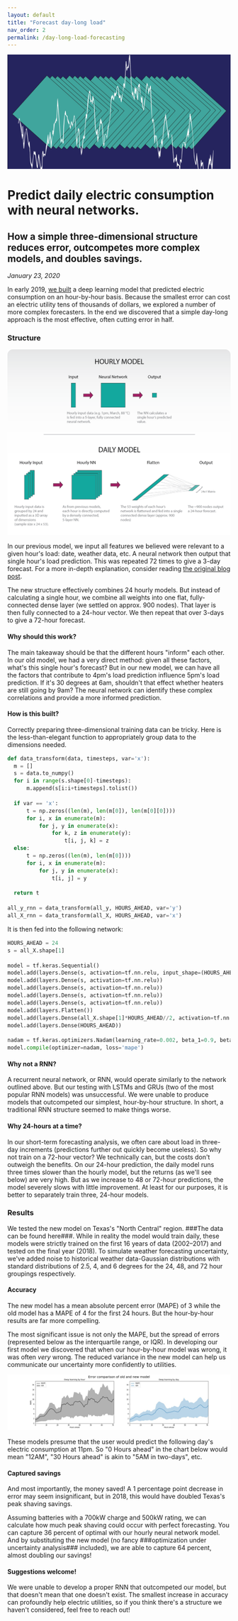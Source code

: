 ```yaml
---
layout: default
title: "Forecast day-long load"
nav_order: 2
permalink: /day-long-load-forecasting
---
```


![header](../img/headers/day-long-load-forecasting.png)

# Predict daily electric consumption with neural networks.

## How a simple three-dimensional structure reduces error, outcompetes more complex models, and doubles savings.

*January 23, 2020*

In early 2019, [we built](/simple-load-forecasting.html) a deep learning model that predicted electric consumption on an hour-by-hour basis. Because the smallest error can cost an electric utility tens of thousands of dollars, we explored a number of more complex forecasters. In the end we discovered that a simple day-long approach is the most effective, often cutting error in half.

### Structure

![structure diagram](../img/td_pred_1.png)

In our previous model, we input all features we believed were relevant to a given hour's load: date, weather data, etc. A neural network then output that single hour's load prediction. This was repeated 72 times to give a 3-day forecast. For a more in-depth explanation, consider reading [the original blog post](/simple-load-forecasting.html).

The new structure effectively combines 24 hourly models. But instead of calculating a single hour, we combine all weights into one flat, fully-connected dense layer (we settled on approx. 900 nodes). That layer is then fully connected to a 24-hour vector. We then repeat that over 3-days to give a 72-hour forecast.

#### Why should this work?

The main takeaway should be that the different hours "inform" each other. In our old model, we had a very direct method: given all these factors, what's this single hour's forecast? But in our new model, we can have all the factors that contribute to 4pm's load prediction influence 5pm's load prediction. If it's 30 degrees at 6am, shouldn't that effect whether heaters are still going by 9am? The neural network can identify these complex correlations and provide a more informed prediction.

#### How is this built?

Correctly preparing three-dimensional training data can be tricky. Here is the less-than-elegant function to appropriately group data to the dimensions needed.

```python
def data_transform(data, timesteps, var='x'):
  m = []
  s = data.to_numpy()
  for i in range(s.shape[0]-timesteps):
      m.append(s[i:i+timesteps].tolist())

  if var == 'x':
      t = np.zeros((len(m), len(m[0]), len(m[0][0])))
      for i, x in enumerate(m):
          for j, y in enumerate(x):
              for k, z in enumerate(y):
                  t[i, j, k] = z
  else:
      t = np.zeros((len(m), len(m[0])))
      for i, x in enumerate(m):
          for j, y in enumerate(x):
              t[i, j] = y

  return t

all_y_rnn = data_transform(all_y, HOURS_AHEAD, var='y')
all_X_rnn = data_transform(all_X, HOURS_AHEAD, var='x')
```

It is then fed into the following network:

```python
HOURS_AHEAD = 24
s = all_X.shape[1]

model = tf.keras.Sequential()
model.add(layers.Dense(s, activation=tf.nn.relu, input_shape=(HOURS_AHEAD, all_X.shape[1])))
model.add(layers.Dense(s, activation=tf.nn.relu))
model.add(layers.Dense(s, activation=tf.nn.relu))
model.add(layers.Dense(s, activation=tf.nn.relu))
model.add(layers.Dense(s, activation=tf.nn.relu))
model.add(layers.Flatten())
model.add(layers.Dense(all_X.shape[1]*HOURS_AHEAD//2, activation=tf.nn.relu))
model.add(layers.Dense(HOURS_AHEAD))

nadam = tf.keras.optimizers.Nadam(learning_rate=0.002, beta_1=0.9, beta_2=0.999)
model.compile(optimizer=nadam, loss='mape')
```

#### Why not a RNN?

A recurrent neural network, or RNN, would operate similarly to the network outlined above. But our testing with LSTMs and GRUs (two of the most popular RNN models) was unsuccessful. We were unable to produce models that outcompeted our simplest, hour-by-hour structure. In short, a traditional RNN structure seemed to make things worse.

#### Why 24-hours at a time?

In our short-term forecasting analysis, we often care about load in three-day increments (predictions further out quickly become useless). So why not train on a 72-hour vector? We technically can, but the costs don't outweigh the benefits. On our 24-hour prediction, the daily model runs three times slower than the hourly model, but the returns (as we'll see below) are very high. But as we increase to 48 or 72-hour predictions, the model severely slows with little improvement. At least for our purposes, it is better to separately train three, 24-hour models.

### Results

We tested the new model on Texas's "North Central" region. ###The data can be found here###. While in reality the model would train daily, these models were strictly trained on the first 16 years of data (2002–2017) and tested on the final year (2018). To simulate weather forecasting uncertainty, we've added noise to historical weather data-Gaussian distributions with standard distributions of 2.5, 4, and 6 degrees for the 24, 48, and 72 hour groupings respectively.

#### Accuracy

The new model has a mean absolute percent error (MAPE) of 3 while the old model has a MAPE of 4 for the first 24 hours. But the hour-by-hour results are far more compelling.

The most significant issue is not only the MAPE, but the spread of errors (represented below as the interquartile range, or IQR). In developing our first model we discovered that when our hour-by-hour model was wrong, it was often *very* wrong. The reduced variance in the new model can help us communicate our uncertainty more confidently to utilities.

![accuracy forecast](../img/td_pred_2.png)

These models presume that the user would predict the following day's electric consumption at 11pm. So "0 Hours ahead" in the chart below would mean "12AM", "30 Hours ahead" is akin to "5AM in two-days", etc.


#### Captured savings

And most importantly, the money saved! A 1 percentage point decrease in error may seem insignificant, but in 2018, this would have doubled Texas's peak shaving savings.

Assuming batteries with a 700kW charge and 500kW rating, we can calculate how much peak shaving could occur with perfect forecasting. You can capture 36 percent of optimal with our hourly neural network model. And by substituting the new model (no fancy ###optimization under uncertainty analysis### included), we are able to capture 64 percent, almost doubling our savings!

#### Suggestions welcome!

We were unable to develop a proper RNN that outcompeted our model, but that doesn't mean that one doesn't exist. The smallest increase in accuracy can profoundly help electric utilities, so if you think there's a structure we haven't considered, feel free to reach out!
